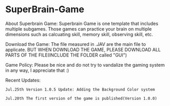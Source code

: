 # SuperBrain-Game
About Superbrain Game:
Superbrain Game is one template that includes multiple subgames. Those games can practice your brain on multiple dimensions such as calcuating skill, memory skill, observing skill, etc.

Download the Game:
 The file measured in .JAV are the main file to applicate. BUT WHEN DOWNLOAD THE GAME, PLEASE DOWNLOAD ALL PARTS OF THE FILE(INCLUDE THE FOLDER called "GUI")
 
 Game Policy:
   Please be nice and do not try to vandalize the gaming system in any way, I appreciate that :)
  
 Recent Updates:
 
    Jul.25th Version 1.0.5 Update: Adding the Background Color system
    
    Jul.20th The first version of the game is published(Version 1.0.0)
